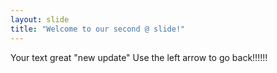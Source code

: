 ```yaml
---
layout: slide
title: "Welcome to our second @ slide!"
---
```

Your text great "new update"
Use the left arrow to go back!!!!!!